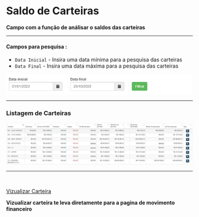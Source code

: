 # Saldo de Carteiras
**Campo com a função de análisar o saldos das carteiras**
***

#### **Campos para pesquisa :**

* `Data Inicial` - Insira uma data mínima para a pesquisa das carteiras
* `Data Final` - Insira uma data máxima para a pesquisa das carteiras

![](../../../img/Data.png)
***

### **Listagem de Carteiras**

![](../../../img/listagemSaldo.png)
***
<br>

[Vizualizar Carteira](https://rfsolutionit.github.io/myphotos/pages/outros/mov-financeiro.html)

**Vizualizar carteira te leva diretamente para a pagina de movimento financeiro**